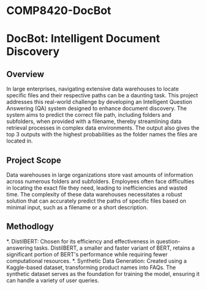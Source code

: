 # COMP8420-DocBot
 
# DocBot: Intelligent Document Discovery
## Overview
In large enterprises, navigating extensive data warehouses to locate specific files and their respective paths can be a daunting task. This project addresses this real-world challenge by developing an Intelligent Question Answering (QA) system designed to enhance document discovery. The system aims to predict the correct file path, including folders and subfolders, when provided with a filename, thereby streamlining data retrieval processes in complex data environments. The output also gives the top 3 outputs with the highest probabilities as the folder names the files are located in.

## Project Scope
Data warehouses in large organizations store vast amounts of information across numerous folders and subfolders. Employees often face difficulties in locating the exact file they need, leading to inefficiencies and wasted time. The complexity of these data warehouses necessitates a robust solution that can accurately predict the paths of specific files based on minimal input, such as a filename or a short description.

## Methodlogy
*. DistilBERT: Chosen for its efficiency and effectiveness in question-answering tasks. DistilBERT, a smaller and faster variant of BERT, retains a significant portion of BERT's performance while requiring fewer computational resources.
*. Synthetic Data Generation: Created using a Kaggle-based dataset, transforming product names into FAQs. The synthetic dataset serves as the foundation for training the model, ensuring it can handle a variety of user queries.
